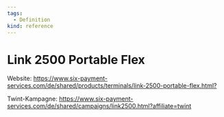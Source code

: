 ```yaml
---
tags:
  - Definition
kind: reference
---
```


# Link 2500 Portable Flex

Website: <https://www.six-payment-services.com/de/shared/products/terminals/link-2500-portable-flex.html?>

Twint-Kampagne: <https://www.six-payment-services.com/de/shared/campaigns/link2500.html?affiliate=twint>
